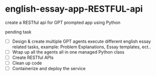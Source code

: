 # english-essay-app-RESTFUL-api
create a RESTful api for GPT prompted app using Python

pending task
 - [ ] Design & create multiple GPT agents execute different english essay related tasks, example: Problem Explanations, Essay templates, ect..
 - [ ] Wrap up all the agents all in one managed Python class
 - [ ] Create RESTful APIs
 - [ ] Clean up code
 - [ ] Containerize and deploy the service
